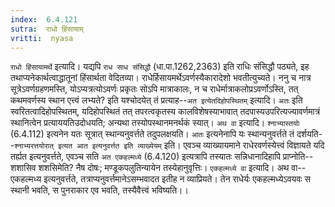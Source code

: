 ```yaml
---
index:  6.4.121
sutra:  राधो हिंसायाम्
vritti:  nyasa
---
```


`राधो हिंसायामर्थे` इत्यादि। यद्यपि `राध साध संसिद्धौ` (धा.पा.1262,2363) इति राधिः संसिद्धौ पठ्यते, इह तथाप्यनेकार्थत्वाद्धातूनां हिंसार्थता वेदितव्या। राधेर्हिसायमर्थेऽवर्णस्यैकारादेशो भवतीत्युच्यते।
ननु च नात्र सूत्रेऽवर्णग्रहणमस्ति, योऽप्यत्रत्योऽवर्णः प्रकृतः सोऽपि मात्राकालः, न च राधेर्मात्राकलोप्रऽवर्णोऽस्ति, तत् कथमवर्णस्य स्थान एत्त्वं लभ्यते? इति यश्चोदयेत् तं प्रत्याह--`अत इत्येतदिहोपस्थितम्` इत्यादि। `अतः` इति स्वरितत्वादिहोपस्थितम्, यदिहोपस्थितं तत् तपरत्वकृतस्य कालविशेषस्याभावात् तदपास्यउपरित्यज्यावर्णमात्रं स्थानित्वेन प्रत्याययतिउदोधयति; अन्यथा तस्योपस्थानमनर्थकं स्यात्।
`अथ वा` इत्यादि। `श्नाभ्यास्तयोः` (6.4.112) इत्यनेन यतः सूत्रात् स्थान्यनुवर्त्तते तदुपलक्षयति। `आतः` इत्यनेनापि यः स्थान्यनुवर्त्तते तं दर्शयति--`श्नाभ्यरत्तयोरात् इत्यत आत इत्यनुवर्त्तत इति व्याख्येयम्` इति। एवञ्च व्याख्यायमाने राधेरवर्णस्येत्त्वं विज्ञायते यदि तर्ह्यत इत्यनुवर्त्तते, एवञ्च सति `अत एकहल्मध्ये` (6.4.120) इत्यत्रापि तस्यातः सन्निधानादिहापि प्राप्नोति--शशासिव शशसिमेति? नैष दोषः; मण्डूकपलुतिन्यायेन तस्येहानुवृत्तिः।
`एकहल्मध्ये वा` इत्यादि। अथ वा--एकहल्मध्य इत्यनुवर्त्तते, तत्राप्यनुवर्त्तमानेऽसम्भवादत इतीह न व्याप्रियते। तेन राधेर्यः एकहल्मध्येऽवयवः स स्थानी भवति, स पुनराकार एव भवति, तस्यैवैत्त्वं भविष्यति।।

